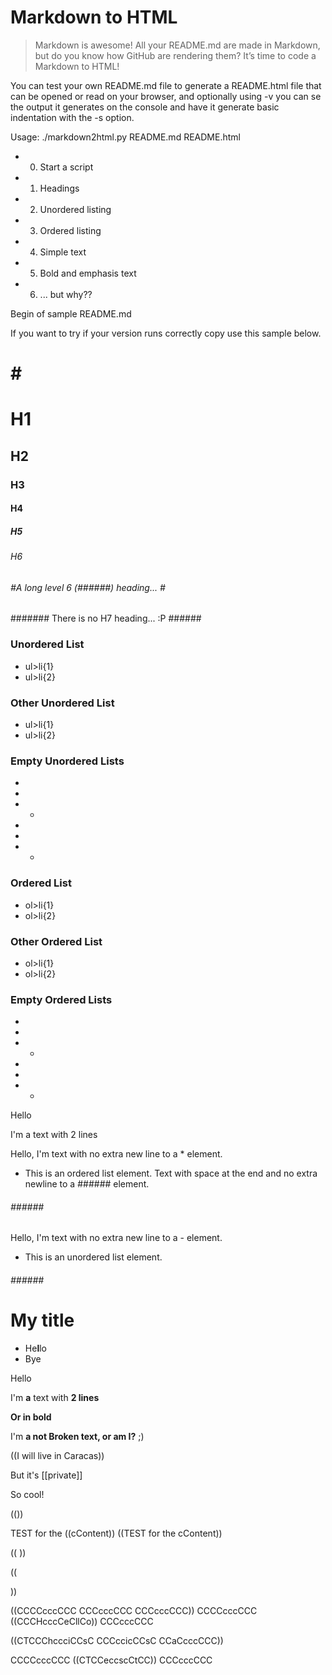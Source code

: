 # Markdown to HTML

> Markdown is awesome! All your README.md are made in Markdown, but do you know how GitHub are rendering them?
> It’s time to code a Markdown to HTML!

You can test your own README.md file to generate a README.html file that can be opened or read on your browser, and optionally using -v you can se the output it generates on the console and have it generate basic indentation with the -s option.

Usage: ./markdown2html.py README.md README.html

- 0. Start a script
- 1. Headings
- 2. Unordered listing
- 3. Ordered listing
- 4. Simple text
- 5. Bold and emphasis text
- 6. ... but why??

Begin of sample README.md

If you want to try if your version runs correctly copy use this sample below.

#
# 
# #
## ##
### ###
#### ####
##### #####
###### ######
# # #
# H1 #
## H2 ##
### H3 ###
#### H4 ####
##### H5 #####
###### H6 ######
###### #A long level 6 (######) heading... # ######
####### There is no H7 heading... :P ######












### Unordered List ###
- ul>li{1}
- ul>li{2}
### Other Unordered List ###
- ul>li{1}
- ul>li{2}

### Empty Unordered Lists ###
-
- 
- -


-

- 

- -

### Ordered List ###
* ol>li{1}
* ol>li{2} 
### Other Ordered List ###
* ol>li{1}
* ol>li{2} 

### Empty Ordered Lists ###
*
* 
* *


*

* 

* *

Hello

I'm a text
with 2 lines

Hello, I'm text with no extra new line to a * element.
* This is an ordered list element.
Text with space at the end and no extra newline to a ###### element.
###### ###### #########################################
Hello, I'm text with no extra new line to a - element.
- This is an unordered list element.
###### ###### #########################################

# My title
- He**l**lo
- Bye

Hello

I'm **a** text
with __2 lines__

**Or in bold**

I'm **a
not Broken text, or am I?** ;)

((I will live in Caracas))

But it's [[private]]

So cool!

(())

TEST for the ((cContent))
((TEST for the cContent))

((
))

((

))

((CCCCcccCCC CCCcccCCC CCCcccCCC))
CCCCcccCCC ((CCCHcccCeCllCo)) CCCcccCCC

((CTCCChccciCCsC CCCccicCCsC CCaCcccCCC))

CCCCcccCCC ((CTCCeccscCtCC)) CCCcccCCC
